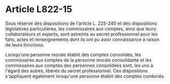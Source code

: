 # Article L822-15

Sous réserve des dispositions de l'article L. 225-240 et des dispositions législatives particulières, les commissaires aux comptes, ainsi que leurs collaborateurs et experts, sont astreints au secret professionnel pour les faits, actes et renseignements dont ils ont pu avoir connaissance à raison de leurs fonctions.

Lorsqu'une personne morale établit des comptes consolidés, les commissaires aux comptes de la personne morale consolidante et les commissaires aux comptes des personnes consolidées sont, les uns à l'égard des autres, libérés du secret professionnel. Ces dispositions s'appliquent également lorsqu'une personne établit des comptes combinés.
